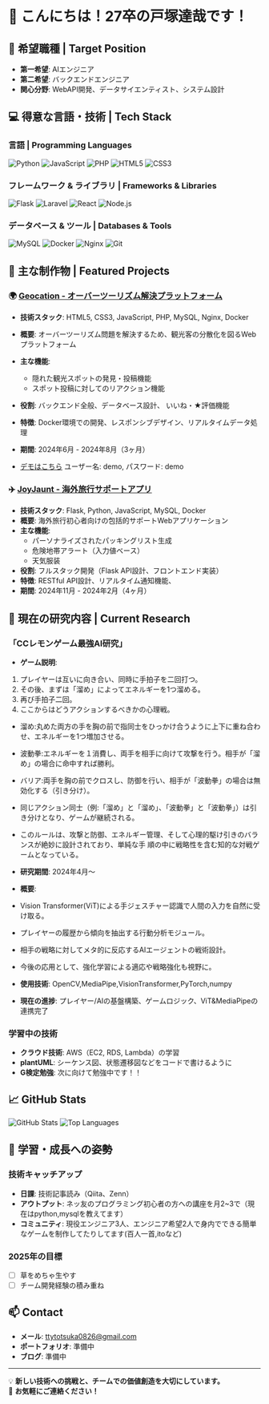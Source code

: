 # 👋 こんにちは！27卒の戸塚達哉です！

## 🎯 希望職種 | Target Position
- **第一希望**: AIエンジニア
- **第二希望**: バックエンドエンジニア
- **関心分野**: WebAPI開発、データサイエンティスト、システム設計

## 💻 得意な言語・技術 | Tech Stack
### 言語 | Programming Languages
![Python](https://img.shields.io/badge/-Python-3776AB?style=flat&logo=python&logoColor=white)
![JavaScript](https://img.shields.io/badge/-JavaScript-F7DF1E?style=flat&logo=javascript&logoColor=black)
![PHP](https://img.shields.io/badge/-PHP-777BB4?style=flat&logo=php&logoColor=white)
![HTML5](https://img.shields.io/badge/-HTML5-E34F26?style=flat&logo=html5&logoColor=white)
![CSS3](https://img.shields.io/badge/-CSS3-1572B6?style=flat&logo=css3&logoColor=white)

### フレームワーク & ライブラリ | Frameworks & Libraries
![Flask](https://img.shields.io/badge/-Flask-000000?style=flat&logo=flask&logoColor=white)
![Laravel](https://img.shields.io/badge/-Laravel-FF2D20?style=flat&logo=laravel&logoColor=white)
![React](https://img.shields.io/badge/-React-61DAFB?style=flat&logo=react&logoColor=black)
![Node.js](https://img.shields.io/badge/-Node.js-339933?style=flat&logo=node.js&logoColor=white)

### データベース & ツール | Databases & Tools
![MySQL](https://img.shields.io/badge/-MySQL-4479A1?style=flat&logo=mysql&logoColor=white)
![Docker](https://img.shields.io/badge/-Docker-2496ED?style=flat&logo=docker&logoColor=white)
![Nginx](https://img.shields.io/badge/-Nginx-009639?style=flat&logo=nginx&logoColor=white)
![Git](https://img.shields.io/badge/-Git-F05032?style=flat&logo=git&logoColor=white)

## 🚀 主な制作物 | Featured Projects

### 🌍 [Geocation - オーバーツーリズム解決プラットフォーム](https://github.com/TT0144/geocation)
- **技術スタック**: HTML5, CSS3, JavaScript, PHP, MySQL, Nginx, Docker
- **概要**: オーバーツーリズム問題を解決するため、観光客の分散化を図るWebプラットフォーム
- **主な機能**: 
  - 隠れた観光スポットの発見・投稿機能
  - スポット投稿に対してのリアクション機能
- **役割**: バックエンド全般、データベース設計、 いいね・★評価機能
- **特徴**: Docker環境での開発、レスポンシブデザイン、リアルタイムデータ処理
- **期間**: 2024年6月 - 2024年8月（3ヶ月）

- [デモはこちら](https://geocation.gps-share.net/homepage.php)
 ユーザー名: demo, 
 パスワード: demo

### ✈️ [JoyJaunt - 海外旅行サポートアプリ](https://github.com/TT0144/joyjaunt)
- **技術スタック**: Flask, Python, JavaScript, MySQL, Docker
- **概要**: 海外旅行初心者向けの包括的サポートWebアプリケーション
- **主な機能**:
  - パーソナライズされたパッキングリスト生成
  - 危険地帯アラート（入力値ベース）
  - 天気服装
- **役割**: フルスタック開発（Flask API設計、フロントエンド実装）
- **特徴**: RESTful API設計、リアルタイム通知機能、
- **期間**: 2024年11月 - 2024年2月（4ヶ月）

## 🔬 現在の研究内容 | Current Research

### 「CCレモンゲーム最強AI研究」
- **ゲーム説明**:
1. プレイヤーは互いに向き合い、同時に手拍子を二回打つ。
2. その後、まずは「溜め」によってエネルギーを1つ溜める。
3. 再び手拍子二回。
4. ここからはどうアクションするべきかの心理戦。
- 溜め:丸めた両方の手を胸の前で指同士をひっかけ合うように上下に重ね合わせ、エネルギーを1つ増加させる。 
- 波動拳:エネルギーを１消費し、両手を相手に向けて攻撃を行う。相手が「溜め」の場合に命中すれば勝利。 
- バリア:両手を胸の前でクロスし、防御を行い、相手が「波動拳」の場合は無効化する（引き分け）。 
- 同じアクション同士（例:「溜め」と「溜め」、「波動拳」と「波動拳」）は引き分けとなり、ゲームが継続される。 
- このルールは、攻撃と防御、エネルギー管理、そして心理的駆け引きのバランスが絶妙に設計されており、単純な手
順の中に戦略性を含む知的な対戦ゲームとなっている。

- **研究期間**: 2024年4月～
- **概要**: 
- Vision Transformer(ViT)による手ジェスチャー認識で人間の入力を自然に受け取る。
- プレイヤーの履歴から傾向を抽出する行動分析モジュール。
- 相手の戦略に対してメタ的に反応するAIエージェントの戦術設計。
- 今後の応用として、強化学習による適応や戦略強化も視野に。
- **使用技術**: OpenCV,MediaPipe,VisionTransformer,PyTorch,numpy
- **現在の進捗**: プレイヤー/AIの基盤構築、ゲームロジック、ViT&MediaPipeの連携完了

### 学習中の技術
- **クラウド技術**: AWS（EC2, RDS, Lambda）の学習
- **plantUML**: シーケンス図、状態遷移図などをコードで書けるように
- **G検定勉強**: 次に向けて勉強中です！！

## 📈 GitHub Stats
![GitHub Stats](https://github-readme-stats.vercel.app/api?username=TT0144&show_icons=true&theme=radical)
![Top Languages](https://github-readme-stats.vercel.app/api/top-langs/?username=TT0144&layout=compact&theme=radical)

## 🌱 学習・成長への姿勢

### 技術キャッチアップ
- **日課**: 技術記事読み（Qiita、Zenn）
- **アウトプット**: ネッ友のプログラミング初心者の方への講座を月2~3で（現在はpython,mysqlを教えてます）
- **コミュニティ**: 現役エンジニア3人、エンジニア希望2人で身内でできる簡単なゲームを制作してたりしてます(百人一首,itoなど)

### 2025年の目標
- [ ] 草をめちゃ生やす
- [ ] チーム開発経験の積み重ね

## 📫 Contact
- **メール**: ttytotsuka0826@gmail.com
- **ポートフォリオ**: 準備中
- **ブログ**: 準備中
---

💡 **新しい技術への挑戦と、チームでの価値創造を大切にしています。**  
🤝 **お気軽にご連絡ください！**

